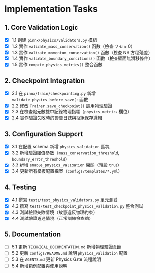 # Implementation Tasks

## 1. Core Validation Logic
- [x] 1.1 創建 `pinnx/physics/validators.py` 模組
- [x] 1.2 實作 `validate_mass_conservation()` 函數（檢查 ∇·u ≈ 0）
- [x] 1.3 實作 `validate_momentum_conservation()` 函數（檢查 NS 方程殘差）
- [x] 1.4 實作 `validate_boundary_conditions()` 函數（檢查壁面無滑移條件）
- [x] 1.5 實作 `compute_physics_metrics()` 整合函數

## 2. Checkpoint Integration
- [x] 2.1 在 `pinnx/train/checkpointing.py` 新增 `validate_physics_before_save()` 函數
- [x] 2.2 修改 `Trainer.save_checkpoint()` 調用物理驗證
- [x] 2.3 在檢查點元數據中記錄物理指標（`physics_metrics` 欄位）
- [x] 2.4 實作驗證失敗時的警告日誌與拒絕保存邏輯

## 3. Configuration Support
- [x] 3.1 在配置 schema 新增 `physics_validation` 區塊
- [x] 3.2 新增驗證閾值參數（`mass_conservation_threshold`, `boundary_error_threshold`）
- [x] 3.3 新增 `enable_physics_validation` 開關（預設 `true`）
- [x] 3.4 更新所有模板配置檔案（`configs/templates/*.yml`）

## 4. Testing
- [x] 4.1 撰寫 `tests/test_physics_validators.py` 單元測試
- [x] 4.2 撰寫 `tests/test_checkpoint_physics_validation.py` 整合測試
- [x] 4.3 測試驗證失敗情境（故意違反物理約束）
- [x] 4.4 測試驗證通過情境（正常訓練檢查點）

## 5. Documentation
- [ ] 5.1 更新 `TECHNICAL_DOCUMENTATION.md` 新增物理驗證章節
- [ ] 5.2 更新 `configs/README.md` 說明 `physics_validation` 配置
- [ ] 5.3 在 `AGENTS.md` 更新 Physics Gate 流程說明
- [ ] 5.4 新增範例配置與使用說明
